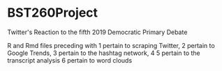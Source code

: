 # BST260Project
Twitter's Reaction to the fifth 2019 Democratic Primary Debate

R and Rmd files preceding with 1 pertain to scraping Twitter, 
                               2 pertain to Google Trends, 
                               3 pertain to the hashtag network, 
                               4
                               5 pertain to the transcript analysis
                               6 pertain to word clouds

